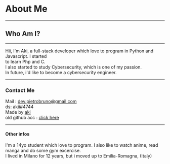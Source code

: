 # About Me
---

## Who Am I?
---
Hii, I'm Aki, a full-stack developer which love to program in Python and Javascript. I started<br>
to learn Php and C. <br>
I also started to study Cybersecurity, which is one of my passion.<br>
In future, i'd like to become a cybersecurity engineer. 

---
### Contact Me

Mail : dev.pietrobruno@gmail.com<br>
ds: akii#4744<br>
Made by [aki](https://www.github.com/developeraki)<br> 
old github acc : [click here](https://www.github.com/rootaki)<br>

--------- 
#### Other infos

I'm a 14yo student which love to program. I also like to watch anime, read manga and do some gym excercise.<br>
I lived in Milano for 12 years, but i moved up to Emilia-Romagna, (Italy)<br><br>
